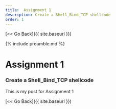 ```yaml
---
title:  Assignment 1
description: Create a Shell_Bind_TCP shellcode
order: 1
---
```


[&lt;&lt; Go Back]({{ site.baseurl }})

{% include preamble.md %}

# Assignment 1
### Create a Shell_Bind_TCP shellcode

This is my post for Assignment 1

[&lt;&lt; Go Back]({{ site.baseurl }})
